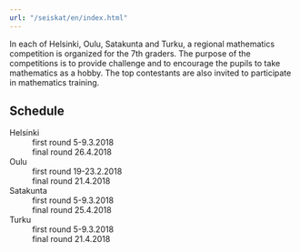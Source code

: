 ```yaml
---
url: "/seiskat/en/index.html"
---
```


In each of Helsinki, Oulu, Satakunta and Turku, a regional mathematics
competition is organized for the 7th graders. The purpose of the
competitions is to provide challenge and to encourage the pupils to
take mathematics as a hobby. The top contestants are also invited to
participate in mathematics training.


## Schedule

<dl><dt>Helsinki</dt> 
<dd>first round 5-9.3.2018</dd> <dd>final round 26.4.2018</dd>
<dt>Oulu</dt> 
<dd>first round 19-23.2.2018</dd> <dd>final round 21.4.2018</dd>
<dt>Satakunta</dt>
<dd>first round 5-9.3.2018</dd> <dd>final round 25.4.2018</dd>
<dt>Turku</dt> 
<dd>first round 5-9.3.2018</dd>
<dd>final round 21.4.2018</dd>
</dl>

